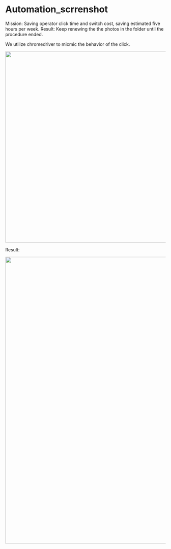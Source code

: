 # Automation_scrrenshot
Mission: Saving operator click time and switch cost, saving estimated five hours per week.
Result: Keep renewing the the photos in the folder until the procedure ended.

We utilize chromedriver to micmic the behavior of the click.

<img src = "https://github.com/Tonyyengithub/Automation_scrrenshot_Tuesday/blob/master/demo/photo.jpg" width = "600">






Result:

<img src = "https://github.com/Tonyyengithub/Automation_scrrenshot_Tuesday/blob/master/demo/demo.png" width = "900">

